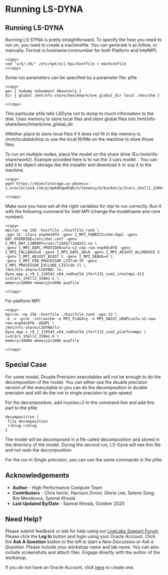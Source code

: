 # Running LS-DYNA

## Running LS-DYNA
Running LS-DYNA is pretty straightforward. To specify the host you need to run on, you need to create a machinefile. You can generate it as follow, or manually. Format is hostname:corenumber for both Platform and IntelMPI.

```
<copy>
sed 's/$/:36/' /etc/opt/oci-hpc/hostfile > machinefile
</copy>
```
Some run parameters can be specified by a parameter file: pfile

```
<copy>
gen { nodump nobeamout dboutonly }
dir { global /mnt/nfs-share/benchmark/one_global_dir local /dev/shm }

</copy>
```
This particular pfile tells LSDyna not to dump to much information to the disk. Uses memory to store local files and store global files into /mnt/nfs-share/benchmark/one_global_dir.

ANother place to store local files if it does not fit in the memory is /mnt/localdisk/tmp to use the local NVMe on the machine to store those files.

To run on multiple nodes, place the model on the share drive (Ex:/mnt/nfs-share/work/). Example provided here is to run the 3 cars model. . You can add it to object storage like the installer and download it or scp it to the machine.

```
<copy>
wget https://objectstorage.us-phoenix-1.oraclecloud.com/p/qwbdhqwdhqh/n/tenancy/b/bucket/o/3cars_shell2_150ms.k

</copy>
```
Make sure you have set all the right variables for mpi to run correctly. Run it with the following command for Intel MPI (change the modelname and core number):

```
<copy>
mpirun -np 256 -hostfile ./hostfile_rank \
-ppn 32 -iface enp94s0f0 -genv I_MPI_FABRICS=shm:dapl -genv DAT_OVERRIDE=/etc/dat.conf -genv I_MPI_DAT_LIBRARY=/usr/lib64/libdat2.so \
-genv I_MPI_DAPL_PROVIDER=ofa-v2-cma-roe-enp94s0f0 -genv I_MPI_FALLBACK=0 -genv I_MPI_DAPL_UD=0 -genv I_MPI_ADJUST_ALLREDUCE 5 -genv I_MPI_ADJUST_BCAST 1 -genv I_MPI_DEBUG=4 \
-genv I_MPI_PIN_PROCESSOR_LIST=0-35 -genv I_MPI_PROCESSOR_EXCLUDE_LIST=36-71 \
/mnt/nfs-share/LSDYNA/ ls-dyna_mpp_s_r9_2_119543_x64_redhat54_ifort131_sse2_intelmpi-413 
i=3cars_shell2_150ms.k \
memory=1000m memory2=160m p=pfile

</copy>
```

For platform MPI:

```
<copy>
mpirun -np 256 -hostfile ./hostfile_rank -ppn 32 \ 
-d -v -prot -intra=shm -e MPI_FLAGS=y -e MPI_HASIC_UDAPL=ofa-v2-cma-roe-enp94s0f0 -UDAPL \
/mnt/nfs-share/LSDYNA/ls-dyna_mpp_s_r9_2_119543_x64_redhat54_ifort131_sse2_platformmpi \
i=3cars_shell2_150ms.k \
memory=1000m memory2=160m p=pfile

</copy>
```

## Special Case

For some model, Douple Precision executables will not be enough to do the decomposition of the model. You can either use the double precision version of the executable or you can do the decomposition in double precision and still do the run in single precision to gain speed.

For the decomposition, add ncycles=2 to the command line and add this part to the pfile:

```
decomposition {								
 file decomposition								
 rcblog rcblog								
}
```

The model will be decomposed in a file called decomposition and stored in the directory of the model. During the second run, LS-Dyna will see this file and not redo the decomposition.

For the run in Single precision, you can use the same commands in the pfile.

## Acknowledgements
* **Author** - High Performance Compute Team
* **Contributors** -  Chris Iwicki, Harrison Dvoor, Gloria Lee, Selene Song, Bre Mendonca, Samrat Khosla
* **Last Updated By/Date** - Samrat Khosla, October 2020

## Need Help?
Please submit feedback or ask for help using our [LiveLabs Support Forum](https://community.oracle.com/tech/developers/categories/high-performance-computing-hpc). Please click the **Log In** button and login using your Oracle Account. Click the **Ask A Question** button to the left to start a *New Discussion* or *Ask a Question*.  Please include your workshop name and lab name.  You can also include screenshots and attach files.  Engage directly with the author of the workshop.

If you do not have an Oracle Account, click [here](https://profile.oracle.com/myprofile/account/create-account.jspx) to create one.